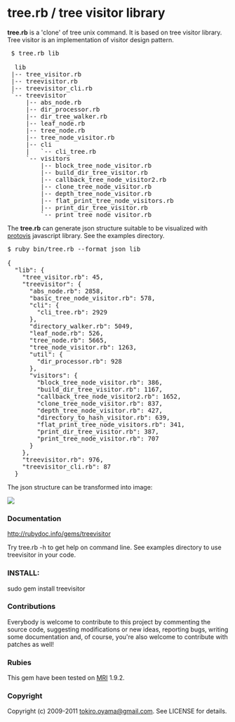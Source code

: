 tree.rb / tree visitor library
================================================

**tree.rb** is a 'clone' of tree unix command. It is based on tree visitor library.
Tree visitor is an implementation of visitor design pattern.

<pre>
 $ tree.rb lib

  lib
 |-- tree_visitor.rb
 |-- treevisitor.rb
 |-- treevisitor_cli.rb
 `-- treevisitor
     |-- abs_node.rb
     |-- dir_processor.rb
     |-- dir_tree_walker.rb
     |-- leaf_node.rb
     |-- tree_node.rb
     |-- tree_node_visitor.rb
     |-- cli
     |   `-- cli_tree.rb
     `-- visitors
         |-- block_tree_node_visitor.rb
         |-- build_dir_tree_visitor.rb
         |-- callback_tree_node_visitor2.rb
         |-- clone_tree_node_visitor.rb
         |-- depth_tree_node_visitor.rb
         |-- flat_print_tree_node_visitors.rb
         |-- print_dir_tree_visitor.rb
         `-- print_tree_node_visitor.rb
</pre>

The **tree.rb** can generate json structure suitable to be visualized with [protovis][1] javascript library.
See the examples directory.

<pre>
$ ruby bin/tree.rb --format json lib

{
  "lib": {
    "tree_visitor.rb": 45,
    "treevisitor": {
      "abs_node.rb": 2858,
      "basic_tree_node_visitor.rb": 578,
      "cli": {
        "cli_tree.rb": 2929
      },
      "directory_walker.rb": 5049,
      "leaf_node.rb": 526,
      "tree_node.rb": 5665,
      "tree_node_visitor.rb": 1263,
      "util": {
        "dir_processor.rb": 928
      },
      "visitors": {
        "block_tree_node_visitor.rb": 386,
        "build_dir_tree_visitor.rb": 1167,
        "callback_tree_node_visitor2.rb": 1652,
        "clone_tree_node_visitor.rb": 837,
        "depth_tree_node_visitor.rb": 427,
        "directory_to_hash_visitor.rb": 639,
        "flat_print_tree_node_visitors.rb": 341,
        "print_dir_tree_visitor.rb": 387,
        "print_tree_node_visitor.rb": 707
      }
    },
    "treevisitor.rb": 976,
    "treevisitor_cli.rb": 87
  }
</pre>

The json structure can be transformed into image:

<img src='https://github.com/tokiro/treevisitor/raw/master/examples/protovis/treevisitor.png'/>

### Documentation

http://rubydoc.info/gems/treevisitor

Try tree.rb -h to get help on command line.
See examples directory to use treevisitor in your code.

### INSTALL:

  sudo gem install treevisitor

### Contributions

Everybody is welcome to contribute to this project by commenting the source code, suggesting modifications or new ideas,
reporting bugs, writing some documentation and, of course, you're also welcome to contribute with patches as well!

### Rubies

This gem have been tested on [MRI][8] 1.9.2.

### Copyright

Copyright (c) 2009-2011 tokiro.oyama@gmail.com. See LICENSE for details.

[1]: http://vis.stanford.edu/protovis/
[8]: http://www.ruby-lang.org/en/
